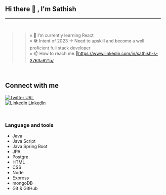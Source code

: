 ## Hi there 👋 , I'm Sathish

<hr/>
<br/>

>> » 🌱 I’m currently learning React <br />
>> » 🛠️ Intent of 2023 → Need to upskill and become a well proficient full stack developer <br />
>> » 📫 How to reach me:🔗https://www.linkedin.com/in/sathish-s-3763a621a/ <br />

<br/>

## Connect with me
[![Twitter URL](https://img.shields.io/twitter/url/https/twitter.com/bukotsunikki.svg?style=social&label=Twitter)](https://twitter.com/Sathish73324058)<br/>
[![Linkedin](https://i.stack.imgur.com/gVE0j.png) LinkedIn](https://www.linkedin.com/in/sathish-s-3763a621a/)

<br/>

### Language and tools

- Java<br/>
- Java Script<br/>
- Java Spring Boot<br/>
- JPA<br/>
- Postgre<br/>
- HTML<br/>
- CSS<br/>
- Node<br/>
- Express<br/>
- mongoDB<br/>
- Git & GitHub

